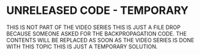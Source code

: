 # UNRELEASED CODE - TEMPORARY

THIS IS NOT PART OF THE VIDEO SERIES THIS IS JUST A FILE DROP BECAUSE SOMEONE ASKED FOR THE BACKPROPAGATION CODE.
THE CONTENTS WILL BE REPLACED AS SOON AS THE VIDEO SERIES IS DONE WITH THIS TOPIC THIS IS JUST A TEMPORARY SOLUTION.
